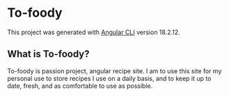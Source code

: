 # To-foody

This project was generated with [Angular CLI](https://github.com/angular/angular-cli) version 18.2.12.

## What is To-foody?

To-foody is passion project, angular recipe site.
I am to use this site for my personal use to store recipes I use on a daily basis, and to keep it up to date, fresh, and as comfortable to use as possible.
